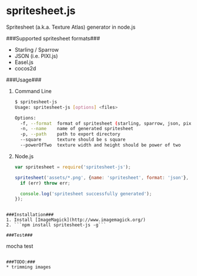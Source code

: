 spritesheet.js
==============

Spritesheet (a.k.a. Texture Atlas) generator in node.js

###Supported spritesheet formats###
* Starling / Sparrow
* JSON (i.e. PIXI.js)
* Easel.js
* cocos2d

###Usage###
1. Command Line
    ```bash
    $ spritesheet-js
    Usage: spritesheet-js [options] <files>

	Options:
	  -f, --format  format of spritesheet (starling, sparrow, json, pixi.js, easel.js, cocos2d)  [default: "json"]
	  -n, --name    name of generated spritesheet                                                [default: "spritesheet"]
	  -p, --path    path to export directory                                                     [default: "."]
	  --square      texture should be s square                                                   [default: true]
	  --powerOfTwo  texture width and height should be power of two                              [default: true]
    ```
2. Node.js 
    ```javascript
    var spritesheet = require('spritesheet-js');
    
    spritesheet('assets/*.png', {name: 'spritesheet', format: 'json'}, function (err) {
      if (err) throw err;

      console.log('spritesheet successfully generated');
    });
  ```
  
###Installation###
1. Install [ImageMagick](http://www.imagemagick.org/)
2. ```npm install spritesheet-js -g```

###Test###
```
mocha test
```

###TODO:###
* trimming images
